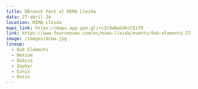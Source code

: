 ```yaml
---
title: DBrunch Fest al MIMA Lleida
data: 27 abril 24
location: MIMA Lleida
maps_link: https://maps.app.goo.gl/rc1C9aNaG4hcCEz79
link: https://www.fourvenues.com/es/mima-lleida/events/dub-elements-27-04-2024-HYGK
image: /images/mima.jpg
lineup:
  - Dub Elements
  - Nexium
  - Debice
  - Zephyr
  - Eznix
  - Dosix
---
```

